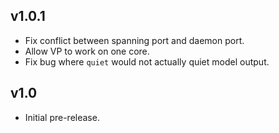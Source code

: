 ## v1.0.1

* Fix conflict between spanning port and daemon port.
* Allow VP to work on one core.
* Fix bug where `quiet` would not actually quiet model output.

## v1.0

* Initial pre-release.
